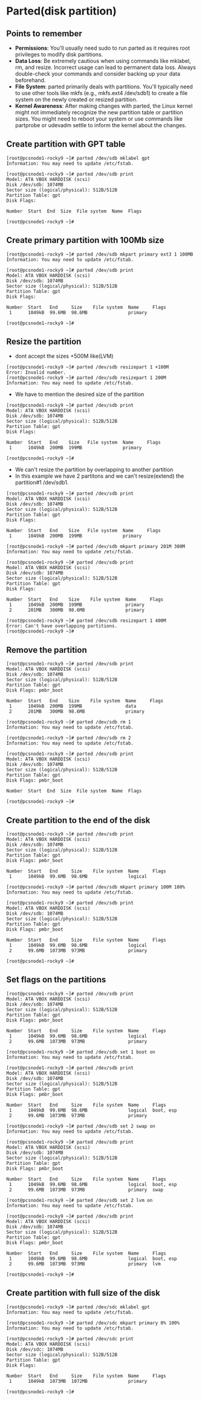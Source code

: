# Parted(disk partition)

## Points to remember
 * **Permissions**: You'll usually need sudo to run parted as it requires root privileges to modify disk partitions.
 * **Data Loss**: Be extremely cautious when using commands like mklabel, rm, and resize. Incorrect usage can lead to permanent data loss. Always double-check your commands and consider backing up your data beforehand.
 * **File System**: parted primarily deals with partitions. You'll typically need to use other tools like mkfs (e.g., mkfs.ext4 /dev/sdb1) to create a file system on the newly created or resized partition.
 * **Kernel Awareness**: After making changes with parted, the Linux kernel might not immediately recognize the new partition table or partition sizes. You might need to reboot your system or use commands like partprobe or udevadm settle to inform the kernel about the changes.
## Create partition with GPT table
```shell
[root@pcsnode1-rocky9 ~]# parted /dev/sdb mklabel gpt
Information: You may need to update /etc/fstab.

[root@pcsnode1-rocky9 ~]# parted /dev/sdb print                           
Model: ATA VBOX HARDDISK (scsi)
Disk /dev/sdb: 1074MB
Sector size (logical/physical): 512B/512B
Partition Table: gpt
Disk Flags: 

Number  Start  End  Size  File system  Name  Flags

[root@pcsnode1-rocky9 ~]# 
```

## Create primary partition with 100Mb size
```shell
[root@pcsnode1-rocky9 ~]# parted /dev/sdb mkpart primary ext3 1 100MB    
Information: You may need to update /etc/fstab.

[root@pcsnode1-rocky9 ~]# parted /dev/sdb print
Model: ATA VBOX HARDDISK (scsi)
Disk /dev/sdb: 1074MB
Sector size (logical/physical): 512B/512B
Partition Table: gpt
Disk Flags: 

Number  Start   End     Size    File system  Name     Flags
 1      1049kB  99.6MB  98.6MB               primary

[root@pcsnode1-rocky9 ~]# 
```

## Resize the partition
 * dont accept the sizes +500M like(LVM)
```shell
[root@pcsnode1-rocky9 ~]# parted /dev/sdb resizepart 1 +100M
Error: Invalid number.
[root@pcsnode1-rocky9 ~]# parted /dev/sdb resizepart 1 200M              
Information: You may need to update /etc/fstab.
```
 * We have to mention the desired size of the partition
```shell
[root@pcsnode1-rocky9 ~]# parted /dev/sdb print
Model: ATA VBOX HARDDISK (scsi)
Disk /dev/sdb: 1074MB
Sector size (logical/physical): 512B/512B
Partition Table: gpt
Disk Flags: 

Number  Start   End    Size   File system  Name     Flags
 1      1049kB  200MB  199MB               primary

[root@pcsnode1-rocky9 ~]# 
```
 * We can't resize the partition by overlapping to another partition
 * In this example we have 2 partitons and we can't resize(extend) 
   the partition#1 /dev/sdb1.
```shell
[root@pcsnode1-rocky9 ~]# parted /dev/sdb print
Model: ATA VBOX HARDDISK (scsi)
Disk /dev/sdb: 1074MB
Sector size (logical/physical): 512B/512B
Partition Table: gpt
Disk Flags: 

Number  Start   End    Size   File system  Name     Flags
 1      1049kB  200MB  199MB               primary

[root@pcsnode1-rocky9 ~]# parted /dev/sdb mkpart primary 201M 300M
Information: You may need to update /etc/fstab.

[root@pcsnode1-rocky9 ~]# parted /dev/sdb print
Model: ATA VBOX HARDDISK (scsi)
Disk /dev/sdb: 1074MB
Sector size (logical/physical): 512B/512B
Partition Table: gpt
Disk Flags: 

Number  Start   End    Size    File system  Name     Flags
 1      1049kB  200MB  199MB                primary
 2      201MB   300MB  98.6MB               primary

[root@pcsnode1-rocky9 ~]# parted /dev/sdb resizepart 1 400M
Error: Can't have overlapping partitions.
[root@pcsnode1-rocky9 ~]# 
```

## Remove the partition
```shell
[root@pcsnode1-rocky9 ~]# parted /dev/sdb print
Model: ATA VBOX HARDDISK (scsi)
Disk /dev/sdb: 1074MB
Sector size (logical/physical): 512B/512B
Partition Table: gpt
Disk Flags: pmbr_boot

Number  Start   End    Size    File system  Name     Flags
 1      1049kB  200MB  199MB                data
 2      201MB   300MB  98.6MB               primary

[root@pcsnode1-rocky9 ~]# parted /dev/sdb rm 1
Information: You may need to update /etc/fstab.

[root@pcsnode1-rocky9 ~]# parted /dev/sdb rm 2
Information: You may need to update /etc/fstab.

[root@pcsnode1-rocky9 ~]# parted /dev/sdb print                           
Model: ATA VBOX HARDDISK (scsi)
Disk /dev/sdb: 1074MB
Sector size (logical/physical): 512B/512B
Partition Table: gpt
Disk Flags: pmbr_boot

Number  Start  End  Size  File system  Name  Flags

[root@pcsnode1-rocky9 ~]# 
```
## Create partition to the end of the disk
```shell
[root@pcsnode1-rocky9 ~]# parted /dev/sdb print
Model: ATA VBOX HARDDISK (scsi)
Disk /dev/sdb: 1074MB
Sector size (logical/physical): 512B/512B
Partition Table: gpt
Disk Flags: pmbr_boot

Number  Start   End     Size    File system  Name     Flags
 1      1049kB  99.6MB  98.6MB               logical

[root@pcsnode1-rocky9 ~]# parted /dev/sdb mkpart primary 100M 100%
Information: You may need to update /etc/fstab.

[root@pcsnode1-rocky9 ~]# parted /dev/sdb print
Model: ATA VBOX HARDDISK (scsi)
Disk /dev/sdb: 1074MB
Sector size (logical/physical): 512B/512B
Partition Table: gpt
Disk Flags: pmbr_boot

Number  Start   End     Size    File system  Name     Flags
 1      1049kB  99.6MB  98.6MB               logical
 2      99.6MB  1073MB  973MB                primary

[root@pcsnode1-rocky9 ~]#
```

## Set flags on the partitions
```shell
[root@pcsnode1-rocky9 ~]# parted /dev/sdb print
Model: ATA VBOX HARDDISK (scsi)
Disk /dev/sdb: 1074MB
Sector size (logical/physical): 512B/512B
Partition Table: gpt
Disk Flags: pmbr_boot

Number  Start   End     Size    File system  Name     Flags
 1      1049kB  99.6MB  98.6MB               logical
 2      99.6MB  1073MB  973MB                primary

[root@pcsnode1-rocky9 ~]# parted /dev/sdb set 1 boot on
Information: You may need to update /etc/fstab.

[root@pcsnode1-rocky9 ~]# parted /dev/sdb print                   
Model: ATA VBOX HARDDISK (scsi)
Disk /dev/sdb: 1074MB
Sector size (logical/physical): 512B/512B
Partition Table: gpt
Disk Flags: pmbr_boot

Number  Start   End     Size    File system  Name     Flags
 1      1049kB  99.6MB  98.6MB               logical  boot, esp
 2      99.6MB  1073MB  973MB                primary

[root@pcsnode1-rocky9 ~]# parted /dev/sdb set 2 swap on
Information: You may need to update /etc/fstab.

[root@pcsnode1-rocky9 ~]# parted /dev/sdb print                   
Model: ATA VBOX HARDDISK (scsi)
Disk /dev/sdb: 1074MB
Sector size (logical/physical): 512B/512B
Partition Table: gpt
Disk Flags: pmbr_boot

Number  Start   End     Size    File system  Name     Flags
 1      1049kB  99.6MB  98.6MB               logical  boot, esp
 2      99.6MB  1073MB  973MB                primary  swap

[root@pcsnode1-rocky9 ~]# parted /dev/sdb set 2 lvm on
Information: You may need to update /etc/fstab.

[root@pcsnode1-rocky9 ~]# parted /dev/sdb print                    
Model: ATA VBOX HARDDISK (scsi)
Disk /dev/sdb: 1074MB
Sector size (logical/physical): 512B/512B
Partition Table: gpt
Disk Flags: pmbr_boot

Number  Start   End     Size    File system  Name     Flags
 1      1049kB  99.6MB  98.6MB               logical  boot, esp
 2      99.6MB  1073MB  973MB                primary  lvm

[root@pcsnode1-rocky9 ~]# 
```

## Create partition with full size of the disk
```shell
[root@pcsnode1-rocky9 ~]# parted /dev/sdc mklabel gpt
Information: You may need to update /etc/fstab.

[root@pcsnode1-rocky9 ~]# parted /dev/sdc mkpart primary 0% 100%
Information: You may need to update /etc/fstab.

[root@pcsnode1-rocky9 ~]# parted /dev/sdc print                           
Model: ATA VBOX HARDDISK (scsi)
Disk /dev/sdc: 1074MB
Sector size (logical/physical): 512B/512B
Partition Table: gpt
Disk Flags: 

Number  Start   End     Size    File system  Name     Flags
 1      1049kB  1073MB  1072MB               primary

[root@pcsnode1-rocky9 ~]#
```
